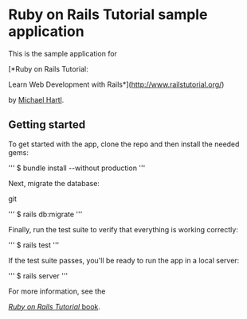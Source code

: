 # Ruby on Rails Tutorial sample application 



This is the sample application for

[*Ruby on Rails Tutorial:

Learn Web Development with Rails*](http://www.railstutorial.org/)

by [Michael Hartl](http://www.michaelhartl.com/).


## Getting started 



To get started with the app, clone the repo and then install the needed gems: 



'''
$ bundle install --without production
''' 



Next, migrate the database: 

git 

'''
$ rails db:migrate 
''' 



Finally, run the test suite to verify that everything is working correctly: 



'''
$ rails test
''' 



If the test suite passes, you'll be ready to run the app in a local server: 



'''
$ rails server
''' 



For more information, see the

[*Ruby on Rails Tutorial* book](http://www.railstutorial.org/book).